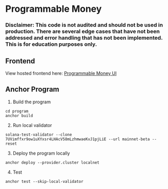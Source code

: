 # Programmable Money

### Disclaimer: This code is not audited and should not be used in production. There are several edge cases that have not been addressed and error handling that has not been implemented. This is for education purposes only.

## Frontend

View hosted frontend here: [Programmable Money UI](https://anchor-stablecoin.vercel.app/)

## Anchor Program

1. Build the program

```shell
cd program
anchor build
```

2. Run local validator

```shell
solana-test-validator --clone 7UVimffxr9ow1uXYxsr4LHAcV58mLzhmwaeKvJ1pjLiE --url mainnet-beta --reset
```

3. Deploy the program locally

```shell
anchor deploy --provider.cluster localnet
```

4. Test

```shell
anchor test --skip-local-validator
```
